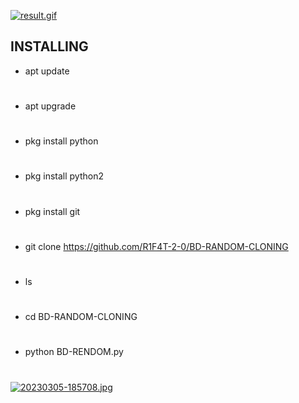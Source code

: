 [![result.gif](https://i.postimg.cc/j2x42VQs/result.gif)](https://postimg.cc/7GR2tWWc)
## INSTALLING

- apt update
#
- apt upgrade
#
- pkg install python
#
- pkg install python2
#
- pkg install git
#
- git clone https://github.com/R1F4T-2-0/BD-RANDOM-CLONING
#
- ls
#
- cd BD-RANDOM-CLONING
#
- python BD-RENDOM.py
#
[![20230305-185708.jpg](https://i.postimg.cc/3JLR1Qx6/20230305-185708.jpg)](https://postimg.cc/TpDf2Smq)
